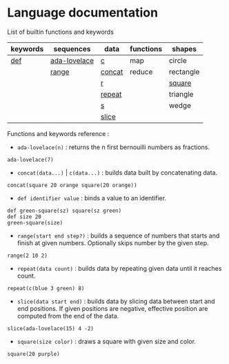 # Language documentation

List of builtin functions and keywords

| keywords    | sequences            | data              | functions | shapes                  |
|-------------|----------------------|-------------------|-----------|-------------------------|
| [def](#def) | [ada-lovelace](#ada) | [c](#concat)      | map       | circle                  |
|             | [range](#range)      | [concat](#concat) | reduce    | rectangle               |
|             |                      | [r](#repeat)      |           | [square](#square)       |
|             |                      | [repeat](#repeat) |           | triangle                |
|             |                      | [s](#slice)       |           | wedge                   |
|             |                      | [slice](#slice)   |           |                         |


Functions and keywords reference :

 - <a name="ada"></a> `ada-lovelace(n)` : returns the n first bernouilli numbers as fractions.
```hey
ada-lovelace(7)
```

 - <a name="concat"></a> `concat(data...)` | `c(data...)` : builds data built by concatenating data.
```hey
concat(square 20 orange square(20 orange))
```

 - <a name="def"></a> `def identifier value` : binds a value to an identifier.
```hey
def green-square(sz) square(sz green)
def size 20
green-square(size)
```

 - <a name="range"></a> `range(start end step?)` : builds a sequence of numbers that starts and finish at given numbers.
   Optionally skips number by the given step.
```hey
range(2 10 2)
```

 - <a name="repeat"></a> `repeat(data count)` : builds data by repeating given data until it reaches count.
```hey
repeat(c(blue 3 green) 8)
```

 - <a name="slice"></a> `slice(data start end)` : builds data by slicing data between start and end positions.
   If given positions are negative, effective position are computed from the end of the data.
```hey
slice(ada-lovelace(15) 4 -2)
```

 - <a name="square"></a> `square(size color)` : draws a square with given size and color.
 ```hey
 square(20 purple)
 ```